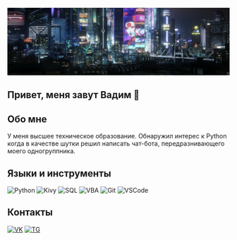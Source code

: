 ![Header](https://github.com/makarov-vadim/makarov-vadim/blob/main/assets/header.png)

## Привет, меня завут Вадим 👋

## Обо мне
У меня высшее техническое образование. Обнаружил интерес к Python когда в качестве шутки решил написать чат-бота, передразнивающего моего одногруппника.

<!--
## Мои достижения
### Пройденные курсы

## Мои проекты
-->
## Языки и инструменты
<!--
<div>
  <img src="https://github.com/devicons/devicon/blob/master/icons/python/python-original.svg" title="python" alt="python" width="40" height="40"/>&nbsp
  <img src="https://github.com/devicons/devicon/blob/master/icons/python/python-original.svg" title="python" alt="python" width="40" height="40"/>&nbsp
  <img src="https://github.com/devicons/devicon/blob/master/icons/git/git-plain-wordmark.svg" title="git" alt="git" width="40" height="40"/>&nbsp
  <img src="https://github.com/devicons/devicon/blob/master/icons/vscode/vscode-original.svg" title="vscode" alt="vscode" width="40" height="40"/>&nbsp
-->




![Python](https://img.shields.io/badge/-Python-black?style=for-the-badge&logo=python)
![Kivy](https://img.shields.io/badge/-Kivy-black?style=for-the-badge&logo=kivy)
![SQL](https://img.shields.io/badge/-SQL-black?style=for-the-badge&logo=sql)
![VBA](https://img.shields.io/badge/-VBA-black?style=for-the-badge&logo=vba)
![Git](https://img.shields.io/badge/-Git-black?style=for-the-badge&logo=git)
![VSCode](https://img.shields.io/badge/-VSCode-black?style=for-the-badge&logo=VSCode)

## Контакты
[![VK](https://img.shields.io/badge/-VK-black?style=for-the-badge&logo=VK)](https://vk.com/this_link_is_wrong)
[![TG](https://img.shields.io/badge/-TG-black?style=for-the-badge&logo=telegram)](https://t.me/evph000)

